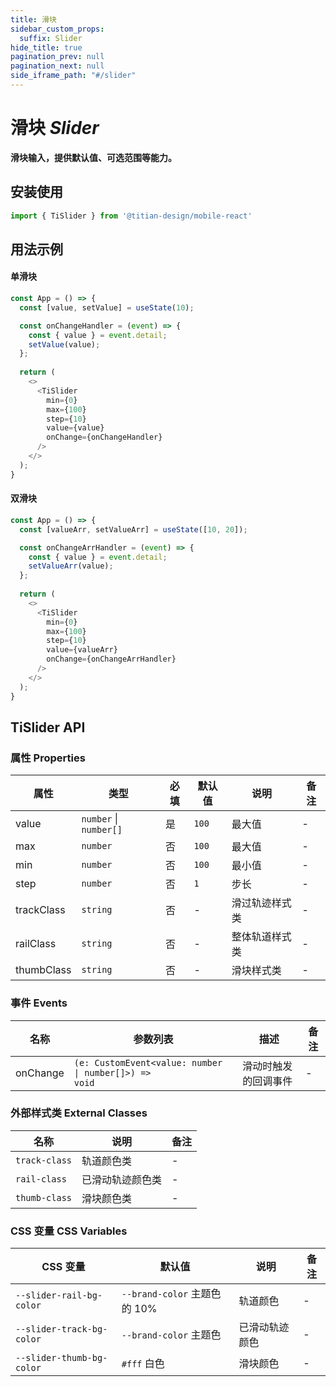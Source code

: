 ```yaml
---
title: 滑块
sidebar_custom_props:
  suffix: Slider
hide_title: true
pagination_prev: null
pagination_next: null
side_iframe_path: "#/slider"
---
```


# 滑块 _Slider_

**滑块输入，提供默认值、可选范围等能力。**

## 安装使用
```typescript showLineNumbers
import { TiSlider } from '@titian-design/mobile-react'
```

## 用法示例

#### 单滑块

```typescript tsx showLineNumbers 
const App = () => {
  const [value, setValue] = useState(10);

  const onChangeHandler = (event) => {
    const { value } = event.detail;
    setValue(value);
  };
  
  return (
    <>
      <TiSlider
        min={0}
        max={100}
        step={10}
        value={value}
        onChange={onChangeHandler}
      />
    </>
  );
}
```

#### 双滑块

```typescript tsx showLineNumbers 
const App = () => {
  const [valueArr, setValueArr] = useState([10, 20]);

  const onChangeArrHandler = (event) => {
    const { value } = event.detail;
    setValueArr(value);
  };
  
  return (
    <>
      <TiSlider
        min={0}
        max={100}
        step={10}
        value={valueArr}
        onChange={onChangeArrHandler}
      />
    </>
  );
}
```

## TiSlider API

### 属性 **Properties**

| 属性       | 类型                   | 必填 | 默认值 | 说明           | 备注 |
| ---------- | ---------------------- | ---- | ------ | -------------- | ---- |
| value      | `number` \| `number[]` | 是   | `100`  | 最大值         | -    |
| max        | `number`               | 否   | `100`  | 最大值         | -    |
| min        | `number`               | 否   | `100`  | 最小值         | -    |
| step       | `number`               | 否   | `1`    | 步长           | -    |
| trackClass | `string`               | 否   | -      | 滑过轨迹样式类 | -    |
| railClass  | `string`               | 否   | -      | 整体轨道样式类 | -    |
| thumbClass | `string`               | 否   | -      | 滑块样式类     | -    |


### 事件 **Events**


| 名称     | 参数列表                                                         | 描述                 | 备注 |
| -------- | ---------------------------------------------------------------- | -------------------- | ---- |
| onChange | <code>(e: CustomEvent<value: number \| number[]>) => void</code> | 滑动时触发的回调事件 | -    |


### 外部样式类 **External Classes**

| 名称          | 说明             | 备注 |
| ------------- | ---------------- | ---- |
| `track-class` | 轨道颜色类       | -    |
| `rail-class`  | 已滑动轨迹颜色类 | -    |
| `thumb-class` | 滑块颜色类       | -    |

### CSS 变量 **CSS Variables**

| CSS 变量                  | 默认值                       | 说明           | 备注 |
| ------------------------- | ---------------------------- | -------------- | ---- |
| `--slider-rail-bg-color`  | `--brand-color` 主题色的 10% | 轨道颜色       | -    |
| `--slider-track-bg-color` | `--brand-color` 主题色       | 已滑动轨迹颜色 | -    |
| `--slider-thumb-bg-color` | `#fff` 白色                  | 滑块颜色       | -    |

